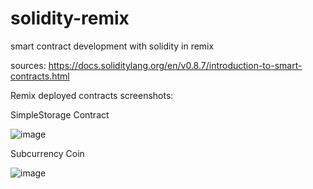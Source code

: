# solidity-remix
smart contract development with solidity in remix

sources: 
https://docs.soliditylang.org/en/v0.8.7/introduction-to-smart-contracts.html

Remix deployed contracts screenshots:

SimpleStorage Contract

![image](https://user-images.githubusercontent.com/90727330/133453184-1be551c5-06a9-47b5-9329-07d8af39c61f.png)

Subcurrency Coin

![image](https://user-images.githubusercontent.com/90727330/133468861-61ca0b1a-65f0-4ec1-8028-47a3c3d1abd7.png)


